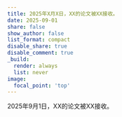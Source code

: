 ```yaml
---
title: 2025年X月X日，XX的论文被XX接收。
date: 2025-09-01
share: false
show_author: false
list_format: compact
disable_share: true
disable_comment: true
_build:
  render: always
  list: never
image:
  focal_point: 'top'
---
```


2025年9月1日，XX的论文被XX接收。
